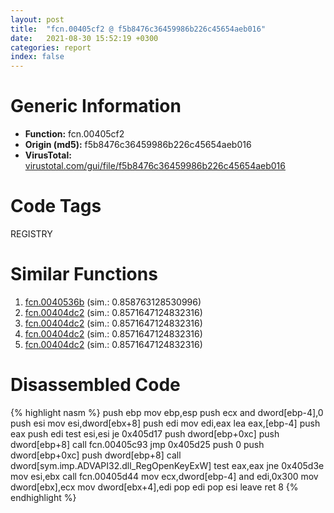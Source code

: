 ```yaml
---
layout: post
title:  "fcn.00405cf2 @ f5b8476c36459986b226c45654aeb016"
date:   2021-08-30 15:52:19 +0300
categories: report
index: false
---
```


# Generic Information
- **Function:** fcn.00405cf2
- **Origin (md5):** f5b8476c36459986b226c45654aeb016
- **VirusTotal:** [virustotal.com/gui/file/f5b8476c36459986b226c45654aeb016][virustotal_ref]

# Code Tags
<span class="tag" id="REGISTRY">REGISTRY</span>


# Similar Functions

1. [fcn.0040536b][similar_1_ref] (sim.: 0.858763128530996)
2. [fcn.00404dc2][similar_2_ref] (sim.: 0.8571647124832316)
3. [fcn.00404dc2][similar_3_ref] (sim.: 0.8571647124832316)
4. [fcn.00404dc2][similar_4_ref] (sim.: 0.8571647124832316)
5. [fcn.00404dc2][similar_5_ref] (sim.: 0.8571647124832316)


# Disassembled Code

{% highlight nasm %}
push ebp
mov ebp,esp
push ecx
and dword[ebp-4],0
push esi
mov esi,dword[ebx+8]
push edi
mov edi,eax
lea eax,[ebp-4]
push eax
push edi
test esi,esi
je 0x405d17
push dword[ebp+0xc]
push dword[ebp+8]
call fcn.00405c93
jmp 0x405d25
push 0
push dword[ebp+0xc]
push dword[ebp+8]
call dword[sym.imp.ADVAPI32.dll_RegOpenKeyExW]
test eax,eax
jne 0x405d3e
mov esi,ebx
call fcn.00405d44
mov ecx,dword[ebp-4]
and edi,0x300
mov dword[ebx],ecx
mov dword[ebx+4],edi
pop edi
pop esi
leave 
ret 8
{% endhighlight %}


[similar_1_ref]: /report/fcn.0040536b@20a93604f17ee6f3c2aa7b1f7a497fcf
[similar_2_ref]: /report/fcn.00404dc2@505be53c36227b94e2fcc406f247f6e5
[similar_3_ref]: /report/fcn.00404dc2@c077742bdc6d4f2c0ca7d0e2a6a94acf
[similar_4_ref]: /report/fcn.00404dc2@4c537a3700803bd0868438c678e579fa
[similar_5_ref]: /report/fcn.00404dc2@96a869ae624ddb4834a1d5a829f85469
[virustotal_ref]: https://www.virustotal.com/gui/file/f5b8476c36459986b226c45654aeb016